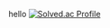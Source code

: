 hello
[![Solved.ac Profile](http://mazassumnida.wtf/api/generate_badge?boj=csj1430)](https://solved.ac/csj1430)
